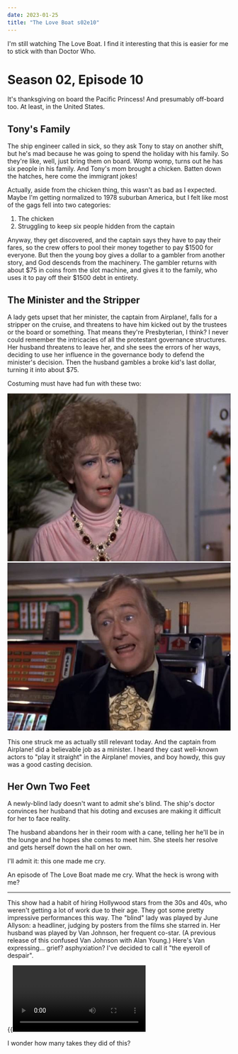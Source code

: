 ```yaml
---
date: 2023-01-25
title: "The Love Boat s02e10"
---
```


I'm still watching The Love Boat.
I find it interesting that this is easier for me to stick with than Doctor Who.

# Season 02, Episode 10

It's thanksgiving on board the Pacific Princess!
And presumably off-board too.
At least, in the United States.

## Tony's Family

The ship engineer called in sick,
so they ask Tony to stay on another shift,
but he's mad because he was going to spend the holiday with his family.
So they're like, well, just bring them on board.
Womp womp, turns out he has six people in his family.
And Tony's mom brought a chicken.
Batten down the hatches, here come the immigrant jokes!

Actually, aside from the chicken thing,
this wasn't as bad as I expected.
Maybe I'm getting normalized to 1978 suburban America,
but I felt like most of the gags fell into two categories:

1. The chicken
2. Struggling to keep six people hidden from the captain

Anyway, they get discovered,
and the captain says they have to pay their fares,
so the crew offers to pool their money together to pay $1500 for everyone.
But then the young boy gives a dollar to a gambler from another story,
and God descends from the machinery.
The gambler returns with about $75 in coins from the slot machine,
and gives it to the family,
who uses it to pay off their $1500 debt in entirety.

## The Minister and the Stripper

A lady gets upset that her minister,
the captain from Airplane!,
falls for a stripper on the cruise,
and threatens to have him kicked out by the trustees or the board or something.
That means they're Presbyterian, I think?
I never could remember the intricacies of all the protestant governance structures.
Her husband threatens to leave her,
and she sees the errors of her ways,
deciding to use her influence in the governance body to defend the minister's decision.
Then the husband gambles a broke kid's last dollar,
turning it into about $75.

Costuming must have had fun with these two:

![big hair and intense makeup with a giant necklace](makeup.jpg)
![purple jacket, yellow puffy shirt, and giant bow tie](wonka.jpg)

This one struck me as actually still relevant today.
And the captain from Airplane! did a believable job as a minister.
I heard they cast well-known actors to "play it straight" in the Airplane! movies,
and boy howdy, this guy was a good casting decision.

## Her Own Two Feet

A newly-blind lady doesn't want to admit she's blind.
The ship's doctor convinces her husband that his doting and excuses
are making it difficult for her to face reality.

The husband abandons her in their room with a cane,
telling her he'll be in the lounge and he hopes she comes to meet him.
She steels her resolve and gets herself down the hall on her own.

I'll admit it: this one made me cry.

An episode of The Love Boat made me cry.
What the heck is wrong with me?

---

This show had a habit of hiring Hollywood stars from the 30s and 40s,
who weren't getting a lot of work due to their age.
They got some pretty impressive performances this way.
The "blind" lady was played by June Allyson:
a headliner, judging by posters from the films she starred in.
Her husband was played by Van Johnson, her frequent co-star.
(A previous release of this confused Van Johnson with Alan Young.)
Here's Van expressing... grief? asphyxiation? 
I've decided to call it "the eyeroll of despair".

{{<video src="eyeroll-of-despair.mp4" text="A man has a distraught woman in his arms, in a comforting hold. His brow is furrowed, he is rolling his eyes, and his mouth is hanging open.">}}

I wonder how many takes they did of this?
